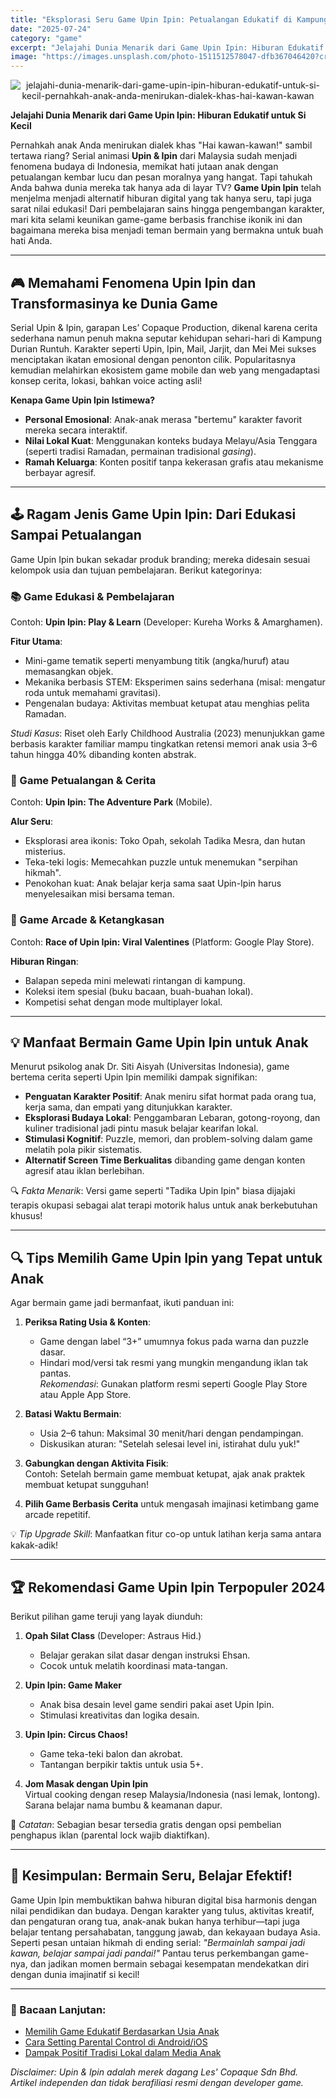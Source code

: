 ```yaml
---
title: "Eksplorasi Seru Game Upin Ipin: Petualangan Edukatif di Kampung Durian Runtuh"
date: "2025-07-24"
category: "game"
excerpt: "Jelajahi Dunia Menarik dari Game Upin Ipin: Hiburan Edukatif untuk Si Kecil Pernahkah anak Anda menirukan dialek khas "Hai kawan-kawan!"..."
image: "https://images.unsplash.com/photo-1511512578047-dfb367046420?crop=entropy&cs=tinysrgb&fit=max&fm=jpg&ixid=M3w3ODIxNjl8MHwxfHNlYXJjaHwxfHxnYW1lfGVufDB8fHx8MTc1MzMxODU4NHww&ixlib=rb-4.1.0&q=80&w=200"
---
```


<p align="center">
  <img src="https://images.unsplash.com/photo-1511512578047-dfb367046420?crop=entropy&cs=tinysrgb&fit=max&fm=jpg&ixid=M3w3ODIxNjl8MHwxfHNlYXJjaHwxfHxnYW1lfGVufDB8fHx8MTc1MzMxODU4NHww&ixlib=rb-4.1.0&q=80&w=400" alt="jelajahi-dunia-menarik-dari-game-upin-ipin-hiburan-edukatif-untuk-si-kecil-pernahkah-anak-anda-menirukan-dialek-khas-hai-kawan-kawan" />
</p>

**Jelajahi Dunia Menarik dari Game Upin Ipin: Hiburan Edukatif untuk Si Kecil**  

Pernahkah anak Anda menirukan dialek khas "Hai kawan-kawan!" sambil tertawa riang? Serial animasi **Upin & Ipin** dari Malaysia sudah menjadi fenomena budaya di Indonesia, memikat hati jutaan anak dengan petualangan kembar lucu dan pesan moralnya yang hangat. Tapi tahukah Anda bahwa dunia mereka tak hanya ada di layar TV? **Game Upin Ipin** telah menjelma menjadi alternatif hiburan digital yang tak hanya seru, tapi juga sarat nilai edukasi! Dari pembelajaran sains hingga pengembangan karakter, mari kita selami keunikan game-game berbasis franchise ikonik ini dan bagaimana mereka bisa menjadi teman bermain yang bermakna untuk buah hati Anda.  

---

## 🎮 Memahami Fenomena Upin Ipin dan Transformasinya ke Dunia Game  
Serial Upin & Ipin, garapan Les’ Copaque Production, dikenal karena cerita sederhana namun penuh makna seputar kehidupan sehari-hari di Kampung Durian Runtuh. Karakter seperti Upin, Ipin, Mail, Jarjit, dan Mei Mei sukses menciptakan ikatan emosional dengan penonton cilik. Popularitasnya kemudian melahirkan ekosistem game mobile dan web yang mengadaptasi konsep cerita, lokasi, bahkan voice acting asli!  

**Kenapa Game Upin Ipin Istimewa?**  
- **Personal Emosional**: Anak-anak merasa "bertemu" karakter favorit mereka secara interaktif.  
- **Nilai Lokal Kuat**: Menggunakan konteks budaya Melayu/Asia Tenggara (seperti tradisi Ramadan, permainan tradisional *gasing*).  
- **Ramah Keluarga**: Konten positif tanpa kekerasan grafis atau mekanisme berbayar agresif.  

---

## 🕹️ Ragam Jenis Game Upin Ipin: Dari Edukasi Sampai Petualangan  
Game Upin Ipin bukan sekadar produk branding; mereka didesain sesuai kelompok usia dan tujuan pembelajaran. Berikut kategorinya:  

### 📚 Game Edukasi & Pembelajaran  
Contoh: **Upin Ipin: Play & Learn** (Developer: Kureha Works & Amarghamen).  

**Fitur Utama**:  
- Mini-game tematik seperti menyambung titik (angka/huruf) atau memasangkan objek.  
- Mekanika berbasis STEM: Eksperimen sains sederhana (misal: mengatur roda untuk memahami gravitasi).  
- Pengenalan budaya: Aktivitas membuat ketupat atau menghias pelita Ramadan.  

*Studi Kasus*: Riset oleh Early Childhood Australia (2023) menunjukkan game berbasis karakter familiar mampu tingkatkan retensi memori anak usia 3–6 tahun hingga 40% dibanding konten abstrak.  

### 🌟 Game Petualangan & Cerita  
Contoh: **Upin Ipin: The Adventure Park** (Mobile).  

**Alur Seru**:  
- Eksplorasi area ikonis: Toko Opah, sekolah Tadika Mesra, dan hutan misterius.  
- Teka-teki logis: Memecahkan puzzle untuk menemukan "serpihan hikmah".  
- Penokohan kuat: Anak belajar kerja sama saat Upin-Ipin harus menyelesaikan misi bersama teman.  

### 🎯 Game Arcade & Ketangkasan  
Contoh: **Race of Upin Ipin: Viral Valentines** (Platform: Google Play Store).  

**Hiburan Ringan**:  
- Balapan sepeda mini melewati rintangan di kampung.  
- Koleksi item spesial (buku bacaan, buah-buahan lokal).  
- Kompetisi sehat dengan mode multiplayer lokal.  

---

## 💡 Manfaat Bermain Game Upin Ipin untuk Anak  
Menurut psikolog anak Dr. Siti Aisyah (Universitas Indonesia), game bertema cerita seperti Upin Ipin memiliki dampak signifikan:  

- **Penguatan Karakter Positif**: Anak meniru sifat hormat pada orang tua, kerja sama, dan empati yang ditunjukkan karakter.  
- **Eksplorasi Budaya Lokal**: Penggambaran Lebaran, gotong-royong, dan kuliner tradisional jadi pintu masuk belajar kearifan lokal.  
- **Stimulasi Kognitif**: Puzzle, memori, dan problem-solving dalam game melatih pola pikir sistematis.  
- **Alternatif Screen Time Berkualitas** dibanding game dengan konten agresif atau iklan berlebihan.  

🔍 *Fakta Menarik*: Versi game seperti "Tadika Upin Ipin" biasa dijajaki terapis okupasi sebagai alat terapi motorik halus untuk anak berkebutuhan khusus!  

---

## 🔍 Tips Memilih Game Upin Ipin yang Tepat untuk Anak  
Agar bermain game jadi bermanfaat, ikuti panduan ini:  

1. **Periksa Rating Usia & Konten**:  
   - Game dengan label “3+” umumnya fokus pada warna dan puzzle dasar.  
   - Hindari mod/versi tak resmi yang mungkin mengandung iklan tak pantas.  
   *Rekomendasi*: Gunakan platform resmi seperti Google Play Store atau Apple App Store.  

2. **Batasi Waktu Bermain**:  
   - Usia 2–6 tahun: Maksimal 30 menit/hari dengan pendampingan.  
   - Diskusikan aturan: "Setelah selesai level ini, istirahat dulu yuk!"  

3. **Gabungkan dengan Aktivita Fisik**:  
   Contoh: Setelah bermain game membuat ketupat, ajak anak praktek membuat ketupat sungguhan!  

4. **Pilih Game Berbasis Cerita** untuk mengasah imajinasi ketimbang game arcade repetitif.  

💡 *Tip Upgrade Skill*: Manfaatkan fitur co-op untuk latihan kerja sama antara kakak-adik!  

---

## 🏆 Rekomendasi Game Upin Ipin Terpopuler 2024  
Berikut pilihan game teruji yang layak diunduh:  

1. **Opah Silat Class** (Developer: Astraus Hid.)  
   - Belajar gerakan silat dasar dengan instruksi Ehsan.  
   - Cocok untuk melatih koordinasi mata-tangan.  

2. **Upin Ipin: Game Maker**  
   - Anak bisa desain level game sendiri pakai aset Upin Ipin.  
   - Stimulasi kreativitas dan logika desain.  

3. **Upin Ipin: Circus Chaos!**  
   - Game teka-teki balon dan akrobat.  
   - Tantangan berpikir taktis untuk usia 5+.  

4. **Jom Masak dengan Upin Ipin**  
   Virtual cooking dengan resep Malaysia/Indonesia (nasi lemak, lontong). Sarana belajar nama bumbu & keamanan dapur.  

📲 *Catatan*: Sebagian besar tersedia gratis dengan opsi pembelian penghapus iklan (parental lock wajib diaktifkan).  

---

## 🎯 Kesimpulan: Bermain Seru, Belajar Efektif!  
Game Upin Ipin membuktikan bahwa hiburan digital bisa harmonis dengan nilai pendidikan dan budaya. Dengan karakter yang tulus, aktivitas kreatif, dan pengaturan orang tua, anak-anak bukan hanya terhibur—tapi juga belajar tentang persahabatan, tanggung jawab, dan kekayaan budaya Asia. Seperti pesan untaian hikmah di ending serial: *"Bermainlah sampai jadi kawan, belajar sampai jadi pandai!"* Pantau terus perkembangan game-nya, dan jadikan momen bermain sebagai kesempatan mendekatkan diri dengan dunia imajinatif si kecil!  

---

### 📌 Bacaan Lanjutan:  
- [Memilih Game Edukatif Berdasarkan Usia Anak](/panduan-game-edukatif-anak)  
- [Cara Setting Parental Control di Android/iOS](/parental-control-mobile)  
- [Dampak Positif Tradisi Lokal dalam Media Anak](/tradisi-lokal-media-anak)  

*Disclaimer: Upin & Ipin adalah merek dagang Les' Copaque Sdn Bhd. Artikel independen dan tidak berafiliasi resmi dengan developer game.*